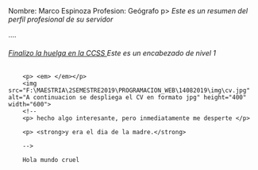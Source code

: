 <html>
    <head>
        <title>MARCO ESPINOZA LOPEZ CURRICULUM VITAE</title>     
    </head>
    <body>
        Nombre: Marco Espinoza
		Profesion: Geógrafo
		p> <em>Este es un resumen del perfil profesional de su servidor</em></p>
		....
		<p><h6> <a href= "https://semanariouniversidad.com/pais/amenazas-de-medicos-especialistas-fueron-detonante-para-terminar-huelga/"> Finalizo la huelga en la CCSS </a> Este es un encabezado de nivel 1</h6></p>
		
		<p> <em> </em></p>
		<img src="F:\MAESTRIA\2SEMESTRE2019\PROGRAMACION_WEB\14082019\img\cv.jpg" alt="A continuacion se despliega el CV en formato jpg" height="400" width="600">
		<!--
		<p> hecho algo interesante, pero inmediatamente me desperte </p>
		
		<p> <strong>y era el dia de la madre.</strong>
		
		-->
		
		Hola mundo cruel
